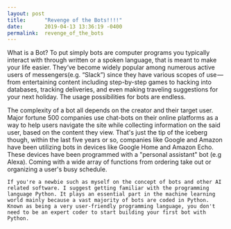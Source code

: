 ```yaml
---
layout: post
title:      "Revenge of the Bots!!!!"
date:       2019-04-13 13:36:19 -0400
permalink:  revenge_of_the_bots
---
```



   What is a Bot? To put simply bots are computer programs you typically interact with through written or a spoken language, that is meant to make your life easier. They’ve become widely popular among numerous active users of messengers(e.g. “Slack”) since they have various scopes of use — from entertaining content including step-by-step games to hacking into databases, tracking deliveries, and even making traveling suggestions for your next holiday. The usage possibilities for bots are endless.

  The complexity of a bot all depends on the creator and their target user. Major fortune 500 companies use chat-bots on their online platforms as a way to help users navigate the site while collecting information on the said user, based on the content they view. That's just the tip of the iceberg though, within the last five years or so, companies like Google and Amazon have been utilizing bots in devices like Google Home and Amazon Echo. These devices have been programmed with a "personal assistant" bot (e.g Alexa). Coming with a wide array of functions from ordering take out or organizing a user's busy schedule.
	
	If you're a newbie such as myself on the concept of bots and other AI related software. I suggest getting familiar with the programming language Python. It plays an essential part in the machine learning world mainly because a vast majority of bots are coded in Python. Known as being a very user-friendly programming language, you don't need to be an expert coder to start building your first bot with Python.

